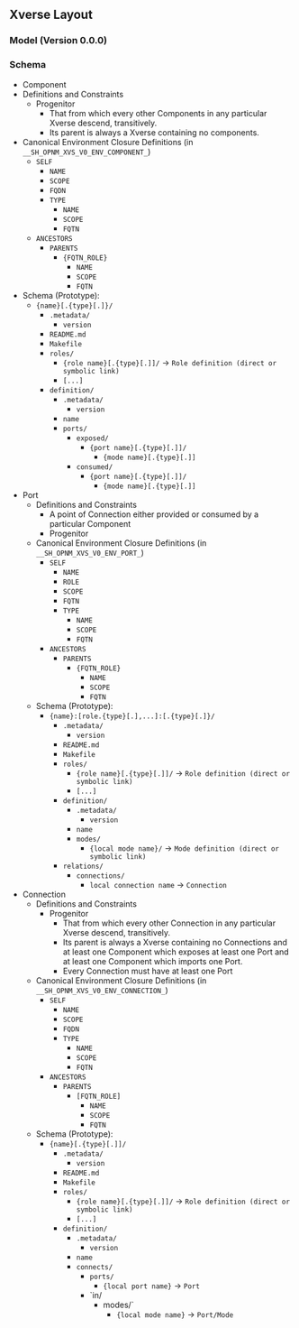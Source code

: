 ## Xverse Layout

### Model (Version 0.0.0)

### Schema

* Component
 * Definitions and Constraints
    * Progenitor
      * That from which every other Components in any particular Xverse descend, transitively.
      * Its parent is always a Xverse containing no components.
  * Canonical Environment Closure Definitions (in `__SH_OPNM_XVS_V0_ENV_COMPONENT_`)
    * `SELF`
      * `NAME`
      * `SCOPE`
      * `FQDN`
      * `TYPE`
        * `NAME`
        * `SCOPE`
        * `FQTN`
    * `ANCESTORS`
      * `PARENTS`
        * `{FQTN_ROLE}`
          * `NAME`
          * `SCOPE`
          * `FQTN`
  * Schema (Prototype):
    * `{name}[.{type}[.]}/`
      * `.metadata/`
        * `version`
      * `README.md`
      * `Makefile`
      * `roles/`
        * `{role name}[.{type}[.]]/` -> `Role definition (direct or symbolic link)`
        * `[...]`
      * `definition/`
        * `.metadata/`
          * `version`
        * `name`
        * `ports/`
          * `exposed/`
            * `{port name}[.{type}[.]]/`
              * `{mode name}[.{type}[.]]`
          * `consumed/`
            * `{port name}[.{type}[.]]/`
              * `{mode name}[.{type}[.]]`
* Port
  * Definitions and Constraints
    * A point of Connection either provided or consumed by a particular Component
    * Progenitor
  * Canonical Environment Closure Definitions (in `__SH_OPNM_XVS_V0_ENV_PORT_`)
    * `SELF`
      * `NAME`
      * `ROLE`
      * `SCOPE`
      * `FQTN`
      * `TYPE`
        * `NAME`
        * `SCOPE`
        * `FQTN`
    * `ANCESTORS`
      * `PARENTS`
        * `{FQTN_ROLE}`
          * `NAME`
          * `SCOPE`
          * `FQTN`
  * Schema (Prototype):
    * `{name}:[role.{type}[.],...]:[.{type}[.]}/`
      * `.metadata/`
        * `version`
      * `README.md`
      * `Makefile`
      * `roles/`
        * `{role name}[.{type}[.]]/` -> `Role definition (direct or symbolic link)`
        * `[...]`
      * `definition/`
        * `.metadata/`
          * `version`
        * `name`
        * `modes/`
          * `{local mode name}/` -> `Mode definition (direct or symbolic link)`
      * `relations/`
        * `connections/`
          * `local connection name` -> `Connection`
* Connection
  * Definitions and Constraints
    * Progenitor
      * That from which every other Connection in any particular Xverse descend, transitively.
      * Its parent is always a Xverse containing no Connections and at least one Component which exposes at least one
        Port and at least one Component which imports one Port.
      * Every Connection must have at least one Port
  * Canonical Environment Closure Definitions (in `__SH_OPNM_XVS_V0_ENV_CONNECTION_`)
    * `SELF`
      * `NAME`
      * `SCOPE`
      * `FQDN`
      * `TYPE`
        * `NAME`
        * `SCOPE`
        * `FQTN`
    * `ANCESTORS`
      * `PARENTS`
        * `[FQTN_ROLE]`
          * `NAME`
          * `SCOPE`
          * `FQTN`
  * Schema (Prototype):
    * `{name}[.{type}[.]]/`
      * `.metadata/`
        * `version`
      * `README.md`
      * `Makefile`
      * `roles/`
        * `{role name}[.{type}[.]]/` -> `Role definition (direct or symbolic link)`
        * `[...]`
      * `definition/`
        * `.metadata/`
          * `version`
        * `name`
        * `connects/`
          * `ports/`
            * `{local port name}` -> `Port`
          * `in/
            * modes/`
              * `{local mode name}` -> `Port/Mode`